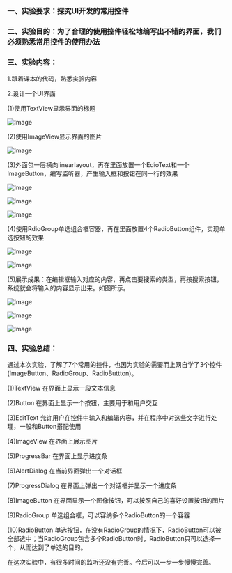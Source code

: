 ### 一、实验要求：探究UI开发的常用控件

### 二、实验目的：为了合理的使用控件轻松地编写出不错的界面，我们必须熟悉常用控件的使用办法

### 三、实验内容：

1.跟着课本的代码，熟悉实验内容

2.设计一个UI界面

(1)使用TextView显示界面的标题

![Image](https://github.com/owahaha/2018118126_Android/raw/master/%E5%AE%9E%E9%AA%8C%E4%BA%94%20UI%E5%B8%B8%E7%94%A8%E6%8E%A7%E4%BB%B6/%E5%9B%BE%E7%89%87/21.png)

(2)使用ImageView显示界面的图片

![Image](https://github.com/owahaha/2018118126_Android/raw/master/%E5%AE%9E%E9%AA%8C%E4%BA%94%20UI%E5%B8%B8%E7%94%A8%E6%8E%A7%E4%BB%B6/%E5%9B%BE%E7%89%87/22.png)

(3)外面包一层横向linearlayout，再在里面放置一个EdioText和一个ImageButton，编写监听器，产生输入框和按钮在同一行的效果

![Image](https://github.com/owahaha/2018118126_Android/raw/master/%E5%AE%9E%E9%AA%8C%E4%BA%94%20UI%E5%B8%B8%E7%94%A8%E6%8E%A7%E4%BB%B6/%E5%9B%BE%E7%89%87/23.png)

![Image](https://github.com/owahaha/2018118126_Android/raw/master/%E5%AE%9E%E9%AA%8C%E4%BA%94%20UI%E5%B8%B8%E7%94%A8%E6%8E%A7%E4%BB%B6/%E5%9B%BE%E7%89%87/jt1.png)

![Image](https://github.com/owahaha/2018118126_Android/raw/master/%E5%AE%9E%E9%AA%8C%E4%BA%94%20UI%E5%B8%B8%E7%94%A8%E6%8E%A7%E4%BB%B6/%E5%9B%BE%E7%89%87/jt2.png)

(4)使用RdioGroup单选组合框容器，再在里面放置4个RadioButton组件，实现单选按钮的效果

![Image](https://github.com/owahaha/2018118126_Android/raw/master/%E5%AE%9E%E9%AA%8C%E4%BA%94%20UI%E5%B8%B8%E7%94%A8%E6%8E%A7%E4%BB%B6/%E5%9B%BE%E7%89%87/24.png)

![Image](https://github.com/owahaha/2018118126_Android/raw/master/%E5%AE%9E%E9%AA%8C%E4%BA%94%20UI%E5%B8%B8%E7%94%A8%E6%8E%A7%E4%BB%B6/%E5%9B%BE%E7%89%87/25.png)

(5)展示成果：在编辑框输入对应的内容，再点击要搜索的类型，再按搜索按钮，系统就会将输入的内容显示出来。如图所示。

![Image](https://github.com/owahaha/2018118126_Android/raw/master/%E5%AE%9E%E9%AA%8C%E4%BA%94%20UI%E5%B8%B8%E7%94%A8%E6%8E%A7%E4%BB%B6/%E5%9B%BE%E7%89%87/26.png)

![Image](https://github.com/owahaha/2018118126_Android/raw/master/%E5%AE%9E%E9%AA%8C%E4%BA%94%20UI%E5%B8%B8%E7%94%A8%E6%8E%A7%E4%BB%B6/%E5%9B%BE%E7%89%87/27.png)

![Image](https://github.com/owahaha/2018118126_Android/raw/master/%E5%AE%9E%E9%AA%8C%E4%BA%94%20UI%E5%B8%B8%E7%94%A8%E6%8E%A7%E4%BB%B6/%E5%9B%BE%E7%89%87/28.png)

### 四、实验总结：

​		通过本次实验，了解了7个常用的控件，也因为实验的需要而上网自学了3个控件(ImageButton、RadioGroup、RadioButtton)。

(1)TextView   在界面上显示一段文本信息

(2)Button 在界面上显示一个按钮，主要用于和用户交互

(3)EditText 允许用户在控件中输入和编辑内容，并在程序中对这些文字进行处理，一般和Button搭配使用

(4)ImageView 在界面上展示图片

(5)ProgressBar 在界面上显示进度条

(6)AlertDialog 在当前界面弹出一个对话框

(7)ProgressDialog 在界面上弹出一个对话框并显示一个进度条

(8)ImageButton 在界面显示一个图像按钮，可以按照自己的喜好设置按钮的图片

(9)RadioGroup 单选组合框，可以容纳多个RadioButton的一个容器

(10)RadioButton 单选按钮，在没有RadioGroup的情况下，RadioButton可以被全部选中；当RadioGroup包含多个RadioButton时，RadioButton只可以选择一个，从而达到了单选的目的。

​	在这次实验中，有很多时间的监听还没有完善。今后可以一步一步慢慢完善。